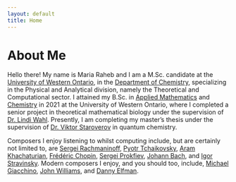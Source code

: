 ```yaml
---
layout: default
title: Home
---
```


<h1 class="title">About Me</h1> <!-- Don't delete this unless you want your title to disappear! -->

Hello there!
My name is Maria Raheb and I am a M.Sc. candidate at the [University of Western Ontario](https://www.uwo.ca/), in the [Department of Chemistry](https://www.uwo.ca/chem/graduate/index.html), specializing in the Physical and Analytical division, namely the Theoretical and Computational sector. I attained my B.Sc. in [Applied Mathematics](https://www.math.uwo.ca/) and [Chemistry](https://www.uwo.ca/chem/) in 2021 at the University of Western Ontario, where I completed a senior project in theoretical mathematical biology under the supervision of [Dr. Lindi Wahl](https://publish.uwo.ca/~lwahl/). Presently, I am completing my master’s thesis under the supervision of [Dr. Viktor Staroverov](https://publish.uwo.ca/~vstarove/index.html) in quantum chemistry. 

Composers I enjoy listening to whilst computing include, but are certainly not limited to, are [Sergei Rachmaninoff](https://open.spotify.com/artist/0Kekt6CKSo0m5mivKcoH51?si=f_KrCXQOQiOPgLTAPAetYg), [Pyotr Tchaikovsky](https://open.spotify.com/artist/3MKCzCnpzw3TjUYs2v7vDA?si=0Q1OiFcgSVaGPrsYcEO7og), [Aram Khachaturian](https://open.spotify.com/artist/5WIoytpqi3VWoFSHnl49in?si=SBmdaDu8RYyuN7uCSGgJ6g), [Frédéric Chopin](https://open.spotify.com/artist/7y97mc3bZRFXzT2szRM4L4?si=4e7ZZvC0R5eo4ura1qBbQw), [Sergei Prokfiev](https://open.spotify.com/artist/4kHtgiRnpmFIV5Tm4BIs8l?si=Ctj-Toc1RQKp6-J3JdI7HA), [Johann Bach](https://open.spotify.com/artist/5aIqB5nVVvmFsvSdExz408?si=Lw4IxE96QI6FWMdpxQq_qg), and [Igor Stravinsky](https://open.spotify.com/artist/7ie36YytMoKtPiL7tUvmoE?si=h3aGZoZZQxqsvCfqVhk69g). Modern composers I enjoy, and you should too, include, [Michael Giacchino](https://open.spotify.com/artist/4kLvhMAuCloLxoP1aVM7Lr?si=h-9yipyoQ2OEV8Yjo3aFmA), [John Williams](https://open.spotify.com/artist/3dRfiJ2650SZu6GbydcHNb?si=GxXJcTpkTEq-5T0W5HSYHQ), and [Danny Elfman](https://open.spotify.com/artist/5qBZETtyzfYnXOobDXbmcD?si=ffJAiL2ESviO35nPK0dCUA).

